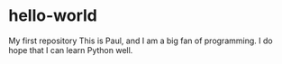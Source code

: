 # hello-world
My first repository
This is Paul, and I am a big fan of programming. I do hope that I can learn Python well.

